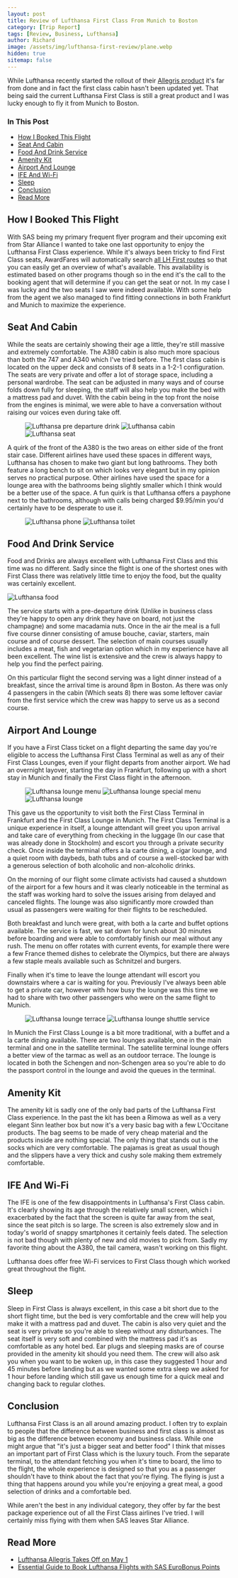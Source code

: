 ```yaml
---
layout: post
title: Review of Lufthansa First Class From Munich to Boston
category: [Trip Report]
tags: [Review, Business, Lufthansa]
author: Richard
image: /assets/img/lufthansa-first-review/plane.webp
hidden: true
sitemap: false
---
```


While Lufthansa recently started the rollout of their [Allegris product](/lufthansa-allegris-first-flight) it's far from done and in fact the first class cabin hasn't been updated yet. That being said the current Lufthansa First Class is still a great product and I was lucky enough to fly it from Munich to Boston.

### In This Post

- [How I Booked This Flight](#how-i-booked-this-flight)
- [Seat And Cabin](#seat-and-cabin)
- [Food And Drink Service](#food-and-drink-service)
- [Amenity Kit](#amenity-kit)
- [Airport And Lounge](#airport-and-lounge)
- [IFE And Wi-Fi](#ife-and-wi-fi)
- [Sleep](#sleep)
- [Conclusion](#conclusion)
- [Read More](#read-more)

## How I Booked This Flight

With SAS being my primary frequent flyer program and their upcoming exit from Star Alliance I wanted to take one last opportunity to enjoy the Lufthansa First Class experience. While it's always been tricky to find First Class seats, AwardFares will automatically search [all LH First routes](https://awardfares.com/search?..;c:first;a:LH;z:sas) so that you can easily get an overview of what's available. This availability is estimated based on other programs though so in the end it's the call to the booking agent that will determine if you can get the seat or not. In my case I was lucky and the two seats I saw were indeed available. With some help from the agent we also managed to find fitting connections in both Frankfurt and Munich to maximize the experience.

## Seat And Cabin

While the seats are certainly showing their age a little, they're still massive and extremely comfortable. The A380 cabin is also much more spacious than both the 747 and A340 which I've tried before. The first class cabin is located on the upper deck and consists of 8 seats in a 1-2-1 configuration. The seats are very private and offer a lot of storage space, including a personal wardrobe. The seat can be adjusted in many ways and of course folds down fully for sleeping, the staff will also help you make the bed with a mattress pad and duvet. With the cabin being in the top front the noise from the engines is minimal, we were able to have a conversation without raising our voices even during take off.

<figure>
<img src="/assets/img/lufthansa-first-review/champagne.webp" alt="Lufthansa pre departure drink"/>
<img src="/assets/img/lufthansa-first-review/cabin.webp" alt="Lufthansa cabin"/>
<img src="/assets/img/lufthansa-first-review/seat.webp" alt="Lufthansa seat"/>
</figure>

A quirk of the front of the A380 is the two areas on either side of the front stair case. Different airlines have used these spaces in different ways, Lufthansa has chosen to make two giant but long bathrooms. They both feature a long bench to sit on which looks very elegant but in my opinion serves no practical purpose. Other airlines have used the space for a lounge area with the bathrooms being slightly smaller which I think would be a better use of the space. A fun quirk is that Lufthansa offers a payphone next to the bathrooms, although with calls being charged $9.95/min you'd certainly have to be desperate to use it.

<figure>
<img src="/assets/img/lufthansa-first-review/phone.webp" alt="Lufthansa phone"/>
<img src="/assets/img/lufthansa-first-review/toilet.webp" alt="Lufthansa toilet"/>
</figure>

## Food And Drink Service

Food and Drinks are always excellent with Lufthansa First Class and this time was no different. Sadly since the flight is one of the shortest ones with First Class there was relatively little time to enjoy the food, but the quality was certainly excellent.

<img src="/assets/img/lufthansa-first-review/caviar.webp" alt="Lufthansa food"/>

The service starts with a pre-departure drink (Unlike in business class they're happy to open any drink they have on board, not just the champagne) and some macadamia nuts. Once in the air the meal is a full five course dinner consisting of amuse bouche, caviar, starters, main course and of course dessert. The selection of main courses usually includes a meat, fish and vegetarian option which in my experience have all been excellent. The wine list is extensive and the crew is always happy to help you find the perfect pairing.

On this particular flight the second serving was a light dinner instead of a breakfast, since the arrival time is around 8pm in Boston. As there was only 4 passengers in the cabin (Which seats 8) there was some leftover caviar from the first service which the crew was happy to serve us as a second course.

## Airport And Lounge

If you have a First Class ticket on a flight departing the same day you're eligible to access the Lufthansa First Class Terminal as well as any of their First Class Lounges, even if your flight departs from another airport. We had an overnight layover, starting the day in Frankfurt, following up with a short stay in Munich and finally the First Class flight in the afternoon.

<figure>
<img src="/assets/img/lufthansa-first-review/lounge-menu.webp" alt="Lufthansa lounge menu"/>
<img src="/assets/img/lufthansa-first-review/special-menu.webp" alt="Lufthansa lounge special menu"/>
<img src="/assets/img/lufthansa-first-review/lounge.webp" alt="Lufthansa lounge"/>
</figure>

This gave us the opportunity to visit both the First Class Terminal in Frankfurt and the First Class Lounge in Munich. The First Class Terminal is a unique experience in itself, a lounge attendant will greet you upon arrival and take care of everything from checking in the luggage (In our case that was already done in Stockholm) and escort you through a private security check. Once inside the terminal offers a la carte dining, a cigar lounge, and a quiet room with daybeds, bath tubs and of course a well-stocked bar with a generous selection of both alcoholic and non-alcoholic drinks.

On the morning of our flight some climate activists had caused a shutdown of the airport for a few hours and it was clearly noticeable in the terminal as the staff was working hard to solve the issues arising from delayed and canceled flights. The lounge was also significantly more crowded than usual as passengers were waiting for their flights to be rescheduled.

Both breakfast and lunch were great, with both a la carte and buffet options available. The service is fast, we sat down for lunch about 30 minutes before boarding and were able to comfortably finish our meal without any rush. The menu on offer rotates with current events, for example there were a few France themed dishes to celebrate the Olympics, but there are always a few staple meals available such as Schnitzel and burgers.

Finally when it's time to leave the lounge attendant will escort you downstairs where a car is waiting for you. Previously I've always been able to get a private car, however with how busy the lounge was this time we had to share with two other passengers who were on the same flight to Munich.

<figure>
<img src="/assets/img/lufthansa-first-review/terrace.webp" alt="Lufthansa lounge terrace"/>
<img src="/assets/img/lufthansa-first-review/shuttle.webp" alt="Lufthansa lounge shuttle service"/>
</figure>

In Munich the First Class Lounge is a bit more traditional, with a buffet and a la carte dining available. There are two lounges available, one in the main terminal and one in the satellite terminal. The satellite terminal lounge offers a better view of the tarmac as well as an outdoor terrace. The lounge is located in both the Schengen and non-Schengen area so you're able to do the passport control in the lounge and avoid the queues in the terminal.

## Amenity Kit

The amenity kit is sadly one of the only bad parts of the Lufthansa First Class experience. In the past the kit has been a Rimowa as well as a very elegant Sinn leather box but now it's a very basic bag with a few L'Occitane products. The bag seems to be made of very cheap material and the products inside are nothing special. The only thing that stands out is the socks which are very comfortable. The pajamas is great as usual though and the slippers have a very thick and cushy sole making them extremely comfortable.

## IFE And Wi-Fi

The IFE is one of the few disappointments in Lufthansa's First Class cabin. It's clearly showing its age through the relatively small screen, which i exacerbated by the fact that the screen is quite far away from the seat, since the seat pitch is so large. The screen is also extremely slow and in today's world of snappy smartphones it certainly feels dated. The selection is not bad though with plenty of new and old movies to pick from. Sadly my favorite thing about the A380, the tail camera, wasn't working on this flight.

Lufthansa does offer free Wi-Fi services to First Class though which worked great throughout the flight.

## Sleep

Sleep in First Class is always excellent, in this case a bit short due to the short flight time, but the bed is very comfortable and the crew will help you make it with a mattress pad and duvet. The cabin is also very quiet and the seat is very private so you're able to sleep without any disturbances. The seat itself is very soft and combined with the mattress pad it's as comfortable as any hotel bed. Ear plugs and sleeping masks are of course provided in the amenity kit should you need them. The crew will also ask you when you want to be woken up, in this case they suggested 1 hour and 45 minutes before landing but as we wanted some extra sleep we asked for 1 hour before landing which still gave us enough time for a quick meal and changing back to regular clothes.

## Conclusion

Lufthansa First Class is an all around amazing product. I often try to explain to people that the difference between business and first class is almost as big as the difference between economy and business class. While one might argue that "it's just a bigger seat and better food" I think that misses an important part of First Class which is the luxury touch. From the separate terminal, to the attendant fetching you when it's time to board, the limo to the flight, the whole experience is designed so that you as a passenger shouldn't have to think about the fact that you're flying. The flying is just a thing that happens around you while you're enjoying a great meal, a good selection of drinks and a comfortable bed.

While aren't the best in any individual category, they offer by far the best package experience out of all the First Class airlines I've tried. I will certainly miss flying with them when SAS leaves Star Alliance.

## Read More

- [Lufthansa Allegris Takes Off on May 1](/lufthansa-allegris-first-flight)
- [Essential Guide to Book Lufthansa Flights with SAS EuroBonus Points](/lufthansa-with-eurobonus-guide)

<script type="application/ld+json">
{
  "@context": "https://schema.org/", 
  "@type": "Product", 
  "name": "Lufthansa A380 First Class",
  "image": "https://blog.awardfares.com/assets/img/sas-business/plane.webp",
  "description": "Review of Lufthansa First Class Munich to Boston",
  "brand": {
    "@type": "Brand",
    "name": "Lufthansa"
  },
  "aggregateRating": {
    "@type": "AggregateRating",
    "ratingValue": "4.0",
    "bestRating": "5",
    "worstRating": "1",
    "ratingCount": "1",
    "reviewCount": "1"
  },
  "review": {
    "@type": "Review",
    "name": "Great service, excellent food",
    "reviewBody": "While aren't the best in any individual category, they offer by far the best package experience out of all the First Class airlines I've tried. I will certainly miss flying with them when SAS leaves Star Alliance.",
    "reviewRating": {
      "@type": "Rating",
      "ratingValue": "4.0",
      "bestRating": "5",
      "worstRating": "1"
    },
    "datePublished": "2024-08-02",
    "author": {"@type": "Person", "name": "Richard Simko"},
    "publisher": {"@type": "Organization", "name": "AwardFares"}
  }
}
</script>
